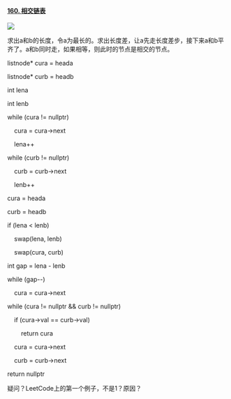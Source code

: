 #### [160. 相交链表](https://leetcode.cn/problems/intersection-of-two-linked-lists/)

![](C:\Users\Administrator\AppData\Roaming\marktext\images\2022-08-05-10-17-39-image.png)

求出a和b的长度，令a为最长的。求出长度差，让a先走长度差步，接下来a和b平齐了。a和b同时走，如果相等，则此时的节点是相交的节点。

listnode* cura = heada

listnode* curb = headb

int lena

int lenb

while (cura != nullptr)

    cura = cura->next

    lena++

while (curb != nullptr)

    curb = curb->next

    lenb++

cura = heada

curb = headb

if (lena < lenb) 

    swap(lena, lenb)

    swap(cura, curb)

int gap = lena - lenb

while (gap--)

    cura = cura->next

while (cura != nullptr && curb != nullptr)

    if (cura->val == curb->val)

        return cura

    cura = cura->next

    curb = curb->next

return nullptr



疑问？LeetCode上的第一个例子，不是1？原因？    
